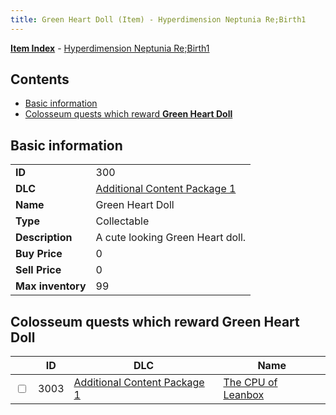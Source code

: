 ```yaml
---
title: Green Heart Doll (Item) - Hyperdimension Neptunia Re;Birth1
---
```


[**Item Index**](/neptunia/rb1/item/index.html) - [Hyperdimension Neptunia Re;Birth1](/neptunia/rb1)

## Contents

- [Basic information](#basic-information)
- [Colosseum quests which reward **Green Heart Doll**](#colosseum-quests-which-reward-green-heart-doll)
## Basic information

|   |   |
| -- | -- |
| **ID** | 300 |
| **DLC** | [Additional Content Package 1](/neptunia/rb1/dlc/10-pack1.html) |
| **Name** | Green Heart Doll |
| **Type** | Collectable |
| **Description** | A cute looking Green Heart doll. |
| **Buy Price** | 0 |
| **Sell Price** | 0 |
| **Max inventory** | 99 |


## Colosseum quests which reward **Green Heart Doll**

|    | ID | DLC | Name |
| -- | -- | --- | ---- |
| <input type="checkbox" id="rb1-colosseum-10-3003" class="trackbox" /> | 3003 | [Additional Content Package 1](/neptunia/rb1/dlc/10-pack1.html) | [The CPU of Leanbox](/neptunia/rb1/colosseum/10-3003-the-cpu-of-leanbox.html) |
